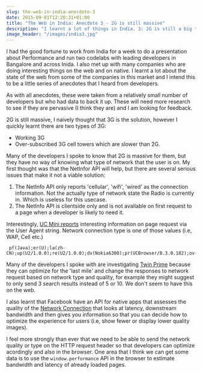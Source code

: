 ```yaml
---
slug: the-web-in-india-anecdote-3
date: 2015-09-01T12:20:31+01:00
title: "The Web in India: Anecdote 3 - 2G is still massive"
description: "I learnt a lot of things in India. 3: 2G is still a big thing and web developers can't do anything about it"
image_header: "/images/india3.jpg"
---
```


I had the good fortune to work from India for a week to do a presentation about Performance and run two codelabs 
with leading developers in Bangalore and across Inida. I also met up with many companies who are doing interesting 
things on the web and on native. I learnt a lot about the state of the web from some of the companies in this market 
and I intend this to be a little series of anecdotes that I heard from developers.

As with all anecdotes, these were taken from a relatively small number of developers but who had data to back it up. 
These will need more research to see if they are pervasive (I think they are) and I am looking for feedback.

2G is still massive, I naively thought that 3G is the solution, however I quickly learnt there are two types of 3G:

* Working 3G
* Over-subscribed 3G cell towers which are slower than 2G.

Many of the developers I spoke to know that 2G is massive for them, but they have no way of knowing what type of 
network that the user is on.  My first thought was that the NetInfor API will help, but there are several serious
issues that make it not a viable solution:

1.  The NetInfo API only reports 'cellular', 'wifi', 'wired' as the connection information.  Not the actually type
    of network state the Radio is currently in. Which is useless for this usecase.
2.  The NetInfo API is clientside only and is not available on first request to a page when a developer is likely to 
    need it.

Interestingly, [UC Mini reports](http://www.ucweb.com/download/UCBrowser_User_Agent_en.pdf) interesting information
on page request via the User Agent string.  Network connection type is one of those values (i.e, WAP, Cell etc.)

     pf(Java);er(U);la(zh-CN);up(U2/1.0.0);re(U2/1.0.0);dv(Nokia6300);pr(UCBrowser/8.3.0.182);ov(S40V3);pi(320*240);ss(320*240);pm(1);bv(1);nm(0);im(1);sr(2);

Many of the developers I spoke with are investigating [Twin Prime](http://www.twinprime.com/) because they
can optimize for the 'last mile' and change the responses to network request based on network type and quality, for 
example they might suggest to only send 3 search results instead of 5 or 10.  We don't seem to have this on the web.

I also learnt that Facebook have an API for native apps that assesses the quality of the [Network Connection](https://github.com/facebook/network-connection-class)
that looks at latency, downstream bandwidth and then gives you information so that you can decide how to optimize
the experience for users (i.e, show fewer or display lower quality images).

I feel more strongly than ever that we need to be able to send the network quality or type on the HTTP request header
so that developers can optimize acordingly and also in the browser.  One area that I think we can get some data
is to use the `window.performance` API in the browser to estimate bandwidth and latency of already loaded pages.
